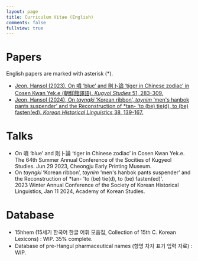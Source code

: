 ```yaml
---
layout: page
title: Curriculum Vitae (English)
comments: false
fullview: true
---
```

# Papers
English papers are marked with asterisk (\*).
- [Jeon, Hansol (2023), On 噴 ‘blue’ and 則卜論 ‘tiger in Chinese zodiac’ in Cosen Kwan Yek.e (朝鮮館譯語). *Kugyol Studies* 51, 283-309.](http://journal.kstudy.com/service-journal/view.asp?code=Y2xpZW50S2V5JTNEMjEwMCUyNlBkZk9LJTNEVHJ1ZSUyNnNvcnRUeXBlJTNEMCUyNmxhbmdUeXBlJTNES09SJTI2ZGVmYXVsdFB1YmtleSUzRA==&clientKey=2100&curPage=1&pageScale=10&searchType=1&totCate=&totText=&pubKey=10007&pubYear=2023&pubVN=51@0&detailKEYN=4039242)
- [Jeon, Hansol (2024), On *tayngki* ‘Korean ribbon’, *taynim* ‘men's hanbok pants suspender’ and the Reconstruction of \*tan- 'to (be) tie(d), to (be) fasten(ed). *Korean Historical Linguistics* 38, 139-167.](http://www.gugeosa.or.kr/html/sub0201.html?pageNm=article&journal=1&code=446187&issue=33917&Page=1&year=2024)

# Talks
- On 噴 ‘blue’ and 則卜論 ‘tiger in Chinese zodiac’ in Cosen Kwan Yek.e.  
The 64th Summer Annual Conference of the Socities of Kugyeol Studies. Jun 29 2023, Cheongju Early Printing Museum.
- On *tayngki* ‘Korean ribbon’, *taynim* ‘men's hanbok pants suspender’ and the Reconstruction of \*tan- 'to (be) tie(d), to (be) fasten(ed)'.  
2023 Winter Annual Conference of the Society of Korean Historical Linguistics, Jan 11 2024, Academy of Korean Studies.

# Database
- 15hhem (15세기 한국어 한글 어휘 모음집, Collection of 15th C. Korean Lexicons) : WIP. 35% complete.
- Database of pre-Hangul pharmaceutical names (향명 차자 표기 입력 자료) : WIP.